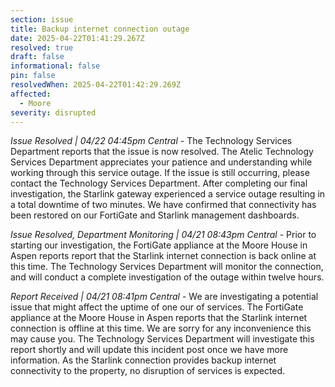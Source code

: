 ```yaml
---
section: issue
title: Backup internet connection outage
date: 2025-04-22T01:41:29.267Z
resolved: true
draft: false
informational: false
pin: false
resolvedWhen: 2025-04-22T01:42:29.269Z
affected:
  - Moore
severity: disrupted
---
```

*Issue Resolved | 04/22 04:45pm Central* - The Technology Services Department reports that the issue is now resolved. The Atelic Technology Services Department appreciates your patience and understanding while working through this service outage. If the issue is still occurring, please contact the Technology Services Department. After completing our final investigation, the Starlink gateway experienced a service outage resulting in a total downtime of two minutes. We have confirmed that connectivity has been restored on our FortiGate and Starlink management dashboards.

*Issue Resolved, Department Monitoring | 04/21 08:43pm Central* - Prior to starting our investigation, the FortiGate appliance at the Moore House in Aspen reports report that the Starlink internet connection is back online at this time. The Technology Services Department will monitor the connection, and will conduct a complete investigation of the outage within twelve hours.

*Report Received | 04/21 08:41pm Central* - We are investigating a potential issue that might affect the uptime of one our of services. The FortiGate appliance at the Moore House in Aspen reports that the Starlink internet connection is offline at this time. We are sorry for any inconvenience this may cause you. The Technology Services Department will investigate this report shortly and will update this incident post once we have more information. As the Starlink connection provides backup internet connectivity to the property, no disruption of services is expected.